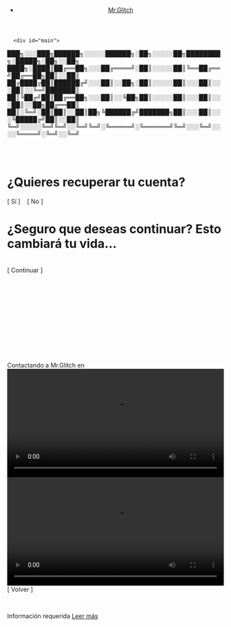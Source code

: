 <html lang="en">
<meta http-equiv="Content-Security-Policy" content="default-src 'none'; script-src 'self' http://localhost:4000 'unsafe-inline'; style-src 'self' https://fonts.googleapis.com; img-src 'self'; font-src 'self' https://fonts.gstatic.com; connect-src 'self'; media-src 'self' http://localhost:4000; object-src 'self' http://localhost:4000; child-src 'self'; form-action 'none'; base-uri 'self'" />
<meta http-equiv="X-XSS-Protection"  content="1;mode=block" always>
<meta http-equiv="Referrer-Policy" content="no-referrer, strict-origin-when-cross-origin"> <head>
  <meta charset="utf-8">
  <meta http-equiv="X-UA-Compatible" content="IE=edge">
  <meta name="viewport" content="width=device-width, initial-scale=1.0, maximum-scale=1.0, user-scalable=no" />
  <link rel="apple-touch-icon" sizes="180x180" href="https://github.com/xcarrera07/black/blob/main/apple-touch-icon.png">
  <link rel="icon" type="image/png" sizes="32x32" href="https://unete.capitalcripto.io/assets/favicon-32x32.png">
  <link rel="icon" type="image/png" sizes="16x16" href="https://github.com/xcarrera07/black/blob/main/favicon-16x16.png">
  <script type="module">
    
  </script>
  <title>Mr.Glitch</title><!-- Begin Jekyll SEO tag v2.8.0 -->
<meta name="generator" content="Jekyll v4.2.2" />
<meta property="og:title" content="Mr.Glitch" />
<meta property="og:locale" content="en_US" />
<meta name="description" content=" Estas Listo" />
<meta property="og:description" content=" Aqui estaremos" />
<link rel="canonical" href="https://t.me/xxMrGlitchxx" />
<meta property="og:url" content="https://t.me/xxMrGlitchxx" />
<meta property="og:site_name" content="Mr.Glitch" />
<meta property="og:type" content="website" />
<meta name="twitter:card" content="summary" />
<meta property="twitter:title" content="Mr.Glitch" />
<script type="application/ld+json">
{"@context":"https://schema.org","@type":"WebSite","description":" Estas Listo","headline":"Mr.Glitch","name":"Mr.Glitch","url":"https://t.me/xxMrGlitchxx"}</script>
<!-- End Jekyll SEO tag -->
<link rel="stylesheet" type="text/css" href="main-hacker.css"></head>
<body>
    <div class="container"><header>
  <div class="menu">
    <ul><li><a href="/" class="glitch" id="Mr.Glitch" data-text="Mr.Glitch">Mr.Glitch</a></li></ul>
  </div>
</header>
<main>

      <div id="main">
<div class="text-center el-st" id="cc" data-text="
███╗░░░███╗██████╗░░░░░██████╗░██╗░░░░░██╗████████╗░█████╗░██╗░░██╗
████╗░████║██╔══██╗░░░██╔════╝░██║░░░░░██║╚══██╔══╝██╔══██╗██║░░██║
██╔████╔██║██████╔╝░░░██║░░██╗░██║░░░░░██║░░░██║░░░██║░░╚═╝███████║
██║╚██╔╝██║██╔══██╗░░░██║░░╚██╗██║░░░░░██║░░░██║░░░██║░░██╗██╔══██║
██║░╚═╝░██║██║░░██║██╗╚██████╔╝███████╗██║░░░██║░░░╚█████╔╝██║░░██║
╚═╝░░░░░╚═╝╚═╝░░╚═╝╚═╝░╚═════╝░╚══════╝╚═╝░░░╚═╝░░░░╚════╝░╚═╝░░╚═╝">


███╗░░░███╗██████╗░░░░░██████╗░██╗░░░░░██╗████████╗░█████╗░██╗░░██╗
████╗░████║██╔══██╗░░░██╔════╝░██║░░░░░██║╚══██╔══╝██╔══██╗██║░░██║
██╔████╔██║██████╔╝░░░██║░░██╗░██║░░░░░██║░░░██║░░░██║░░╚═╝███████║
██║╚██╔╝██║██╔══██╗░░░██║░░╚██╗██║░░░░░██║░░░██║░░░██║░░██╗██╔══██║
██║░╚═╝░██║██║░░██║██╗╚██████╔╝███████╗██║░░░██║░░░╚█████╔╝██║░░██║
╚═╝░░░░░╚═╝╚═╝░░╚═╝╚═╝░╚═════╝░╚══════╝╚═╝░░░╚═╝░░░░╚════╝░╚═╝░░╚═╝

</div>

<br />
<br />
<h1 id="header" class="line-1 anim-typewriter" data-text="¿Quieres recuperar tu cuenta?">
    ¿Quieres recuperar tu cuenta?
</h1>
<div class="wrapper fade-in-text">
<a class="btn" id="btn1" onclick="yes()" data-text="[ Sí ]"> [ Sí ]</a>
&nbsp;&nbsp;
<a class="btn" id="btn2" onclick="no()" data-text="[ No ]">[ No ]</a>
</div>
</div>
<div id="yes" class="hide">
<h1 class="typewriter glitch" data-text="¿Seguro que deseas continuar?
 Esto cambiará tu vida...">
    ¿Seguro que deseas continuar?
    Esto cambiará tu vida...
</h1>
<br />
<div class="wrapper fade-in-text2">
<a class="btn glitch" onclick="next()" data-text="[ Continuar ]"> [ Continuar ]</a>
<br />
</div>
<br />
<br /><br /><br /><br /><br /><br /><br /><br /><br /><br /><br />
</div>
<div id="continue" class="hide">
<div class="line-2">
    Contactando a Mr.Glitch en <span class="timer">
        <span id="counter"></span>
    </span>
</div>
<video id="vid" width="100%">
  <source src="https://unete.capitalcripto.io/assets/entering.webm" type="video/webm" />
  <source src="https://unete.capitalcripto.io/assets/entering.ogv" type="video/ogg" />
    <source src="https://unete.capitalcripto.io/assets/entering.mp4" type="video/mp4" />
    
</video> 
</div>

<div id="no" class="hide">
<video id="vid2" width="100%">
  <source src="https://unete.capitalcripto.io/assets/morpheus.webm" type="video/webm" />
  <source src="https://unete.capitalcripto.io/assets/morpheus.ogv" type="video/ogg" />
    <source src="https://unete.capitalcripto.io/assets/morpheus.mp4" type="video/mp4" />
    
</video> 

<div class="wrapper fade-in-text2">
<a class="btn glitch" onclick="back()" data-text="[ Volver ]"> [ Volver ]</a>
<br />
</div>
</div>

  <br />  <!-- add line break if there is any content -->
    </main><footer>
  <div id="footer" data-text="Información requerida">Información requerida <a href="https://t.me/+WARzJFVlmvcwMzdh">Leer más </a></div>
</footer>
</div>
    <script src="effect.js"></script>
  </body>
</html>
